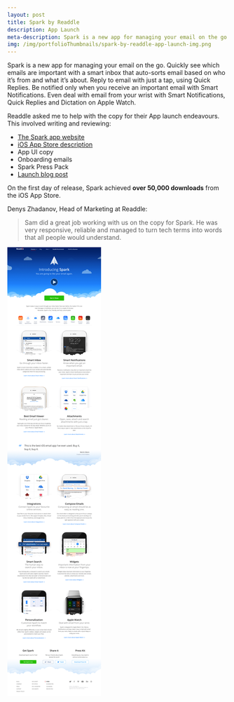 ```yaml
---
layout: post
title: Spark by Readdle
description: App Launch
meta-description: Spark is a new app for managing your email on the go. I helped the Readdle team get that concept across. 
img: /img/portfolioThumbnails/spark-by-readdle-app-launch-img.png
---
```


Spark is a new app for managing your email on the go. Quickly see which emails are important with a smart inbox that auto-sorts email based on who it’s from and what it’s about. Reply to email with just a tap, using Quick Replies. Be notified only when you receive an important email with Smart Notifications. Even deal with email from your wrist with Smart Notifications, Quick Replies and Dictation on Apple Watch.

Readdle asked me to help with the copy for their App launch endeavours. This involved writing and reviewing:

- [The Spark app website](https://readdle.com/products/spark)
- [iOS App Store description](https://itunes.apple.com/gb/app/spark-fast-smart-email-for/id997102246?mt=8)
- App UI copy
- Onboarding emails
- Spark Press Pack
- [Launch blog post](https://readdle.com/blog/2015/05/introducing-spark/)

On the first day of release, Spark achieved **over 50,000 downloads** from the iOS App Store.

Denys Zhadanov, Head of Marketing at Readdle:

>Sam did a great job working with us on the copy for Spark. He was very responsive, reliable and managed to turn tech terms into words that all people would understand.

<img src="/img/readdle_com_products_spark.png">
 